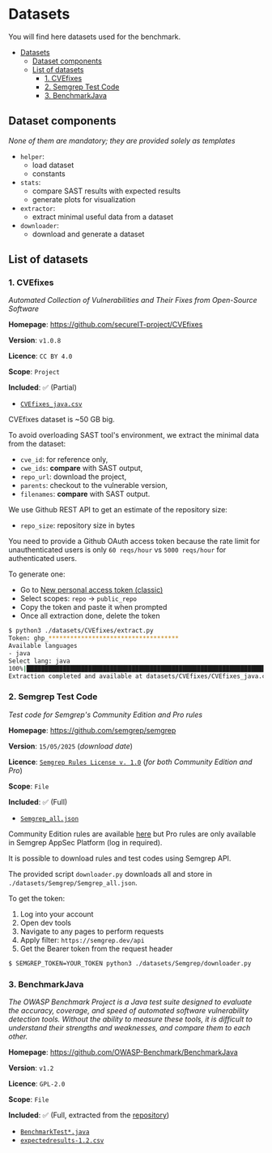 # Datasets

You will find here datasets used for the benchmark.

- [Datasets](#datasets)
  - [Dataset components](#dataset-components)
  - [List of datasets](#list-of-datasets)
    - [1. CVEfixes](#1-cvefixes)
    - [2. Semgrep Test Code](#2-semgrep-test-code)
    - [3. BenchmarkJava](#3-benchmarkjava)

## Dataset components
*None of them are mandatory; they are provided solely as templates*

- `helper`:
  - load dataset
  - constants
- `stats`:
  - compare SAST results with expected results
  - generate plots for visualization
- `extractor`:
  - extract minimal useful data from a dataset
- `downloader`:
  - download and generate a dataset

## List of datasets

### 1. CVEfixes

*Automated Collection of Vulnerabilities and Their Fixes from Open-Source Software*

**Homepage**: https://github.com/secureIT-project/CVEfixes

**Version**: `v1.0.8`

**Licence**: `CC BY 4.0`

**Scope**: `Project`

**Included**: ✅ (Partial)
  - [`CVEfixes_java.csv`](./CVEfixes/CVEfixes_java.csv)

CVEfixes dataset is ~50 GB big.

To avoid overloading SAST tool's environment, we extract the minimal data from the dataset:
- `cve_id`: for reference only,
- `cwe_ids`: **compare** with SAST output,
- `repo_url`: download the project,
- `parents`: checkout to the vulnerable version,
- `filenames`: **compare** with SAST output.

We use Github REST API to get an estimate of the repository size:
- `repo_size`: repository size in bytes

You need to provide a Github OAuth access token because the rate limit for unauthenticated users is only `60 reqs/hour` vs `5000 reqs/hour` for authenticated users.

To generate one:
- Go to [New personal access token (classic)](https://github.com/settings/tokens/new)
- Select scopes: `repo` -> `public_repo`
- Copy the token and paste it when prompted
- Once all extraction done, delete the token

```bash
$ python3 ./datasets/CVEfixes/extract.py 
Token: ghp_************************************
Available languages
- java
Select lang: java
100%|████████████████████████████████████████████████████████████████████████████████████████████████████████████████████████████| 394/394 [02:13<00:00,  2.95it/s]
Extraction completed and available at datasets/CVEfixes/CVEfixes_java.csv
```

### 2. Semgrep Test Code

*Test code for Semgrep's Community Edition and Pro rules*

**Homepage**: https://github.com/semgrep/semgrep

**Version**: `15/05/2025` (*download date*)

**Licence**: [`Semgrep Rules License v. 1.0`](https://semgrep.dev/legal/rules-license/) (*for both Community Edition and Pro*)

**Scope**: `File`

**Included**: ✅ (Full)
- [`Semgrep_all.json`](./SemgrepTest/Semgrep_all.json)

Community Edition rules are available [here](https://github.com/semgrep/semgrep-rules) but Pro rules are only available in Semgrep AppSec Platform (log in required).

It is possible to download rules and test codes using Semgrep API.

The provided script `downloader.py` downloads all and store in `./datasets/Semgrep/Semgrep_all.json`.

To get the token:
1. Log into your account
2. Open dev tools
3. Navigate to any pages to perform requests
4. Apply filter: `https://semgrep.dev/api`
5. Get the Bearer token from the request header

```bash
$ SEMGREP_TOKEN=YOUR_TOKEN python3 ./datasets/Semgrep/downloader.py
```

### 3. BenchmarkJava

*The OWASP Benchmark Project is a Java test suite designed to evaluate the accuracy, coverage, and speed of automated software vulnerability detection tools. Without the ability to measure these tools, it is difficult to understand their strengths and weaknesses, and compare them to each other.*

**Homepage**: https://github.com/OWASP-Benchmark/BenchmarkJava

**Version**: `v1.2`

**Licence**: `GPL-2.0`

**Scope**: `File`

**Included**: ✅ (Full, extracted from the [repository](https://github.com/OWASP-Benchmark/BenchmarkJava))
  - [`BenchmarkTest*.java`](./BenchmarkJava/src/main/java/org/owasp)
  - [`expectedresults-1.2.csv`](./BenchmarkJava/expectedresults-1.2.csv)